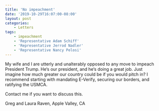 ```yaml
---
title: 'No impeachment'
date: '2019-10-29T16:07:00-08:00'
layout: post
categories:
    - Letters
tags:
    - impeachment
    - 'Representative Adam Schiff'
    - 'Representative Jerrod Nadler'
    - 'Representative Nancy Pelosi'
---
```


My wife and I are utterly and unalterably opposed to any move to impeach President Trump. He‘s our president, and he‘s doing a great job. Just imagine how much greater our country could be if you would pitch in? I recommend starting with mandating E-Verify, securing our borders, and ratifying the USMCA.

 Contact me if you want to discuss this.

Greg and Laura Raven, Apple Valley, CA
